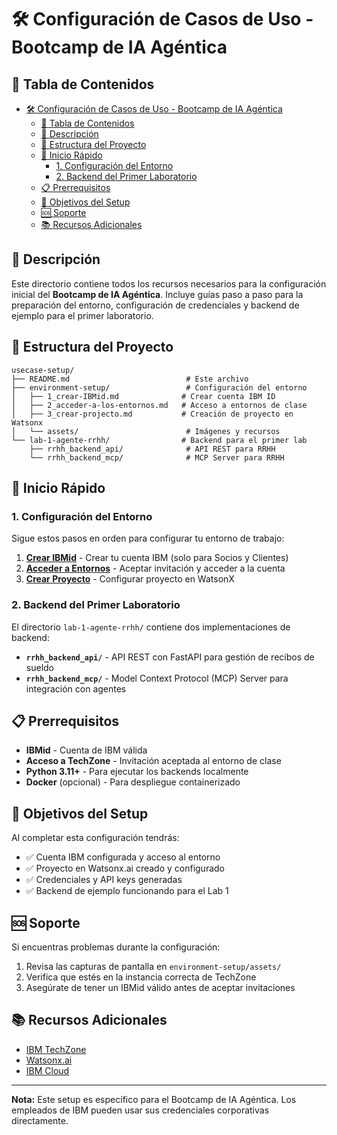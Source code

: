 # 🛠️ Configuración de Casos de Uso - Bootcamp de IA Agéntica

## 📖 Tabla de Contenidos
- [🛠️ Configuración de Casos de Uso - Bootcamp de IA Agéntica](#️-configuración-de-casos-de-uso---bootcamp-de-ia-agéntica)
  - [📖 Tabla de Contenidos](#-tabla-de-contenidos)
  - [📖 Descripción](#-descripción)
  - [📁 Estructura del Proyecto](#-estructura-del-proyecto)
  - [🚀 Inicio Rápido](#-inicio-rápido)
    - [1. Configuración del Entorno](#1-configuración-del-entorno)
    - [2. Backend del Primer Laboratorio](#2-backend-del-primer-laboratorio)
  - [📋 Prerrequisitos](#-prerrequisitos)
  - [🎯 Objetivos del Setup](#-objetivos-del-setup)
  - [🆘 Soporte](#-soporte)
  - [📚 Recursos Adicionales](#-recursos-adicionales)


## 📖 Descripción

Este directorio contiene todos los recursos necesarios para la configuración inicial del **Bootcamp de IA Agéntica**. Incluye guías paso a paso para la preparación del entorno, configuración de credenciales y backend de ejemplo para el primer laboratorio.

## 📁 Estructura del Proyecto

```
usecase-setup/
├── README.md                          # Este archivo
├── environment-setup/                 # Configuración del entorno
│   ├── 1_crear-IBMid.md              # Crear cuenta IBM ID
│   ├── 2_acceder-a-los-entornos.md   # Acceso a entornos de clase
│   ├── 3_crear-projecto.md           # Creación de proyecto en Watsonx
│   └── assets/                        # Imágenes y recursos
└── lab-1-agente-rrhh/                # Backend para el primer lab
    ├── rrhh_backend_api/              # API REST para RRHH
    └── rrhh_backend_mcp/              # MCP Server para RRHH
```

## 🚀 Inicio Rápido

### 1. Configuración del Entorno

Sigue estos pasos en orden para configurar tu entorno de trabajo:

1. **[Crear IBMid](environment-setup/1_crear-IBMid.md)** - Crear tu cuenta IBM (solo para Socios y Clientes)
2. **[Acceder a Entornos](environment-setup/2_acceder-a-los-entornos.md)** - Aceptar invitación y acceder a la cuenta
3. **[Crear Proyecto](environment-setup/3_crear-projecto.md)** - Configurar proyecto en WatsonX

### 2. Backend del Primer Laboratorio

El directorio `lab-1-agente-rrhh/` contiene dos implementaciones de backend:

- **`rrhh_backend_api/`** - API REST con FastAPI para gestión de recibos de sueldo
- **`rrhh_backend_mcp/`** - Model Context Protocol (MCP) Server para integración con agentes

## 📋 Prerrequisitos

- **IBMid** - Cuenta de IBM válida
- **Acceso a TechZone** - Invitación aceptada al entorno de clase
- **Python 3.11+** - Para ejecutar los backends localmente
- **Docker** (opcional) - Para despliegue containerizado

## 🎯 Objetivos del Setup

Al completar esta configuración tendrás:

- ✅ Cuenta IBM configurada y acceso al entorno
- ✅ Proyecto en Watsonx.ai creado y configurado
- ✅ Credenciales y API keys generadas
- ✅ Backend de ejemplo funcionando para el Lab 1

## 🆘 Soporte

Si encuentras problemas durante la configuración:

1. Revisa las capturas de pantalla en `environment-setup/assets/`
2. Verifica que estés en la instancia correcta de TechZone
3. Asegúrate de tener un IBMid válido antes de aceptar invitaciones

## 📚 Recursos Adicionales

- [IBM TechZone](https://techzone.ibm.com/)
- [Watsonx.ai](https://dataplatform.cloud.ibm.com/wx/home)
- [IBM Cloud](https://cloud.ibm.com/)

---

**Nota:** Este setup es específico para el Bootcamp de IA Agéntica. Los empleados de IBM pueden usar sus credenciales corporativas directamente.
